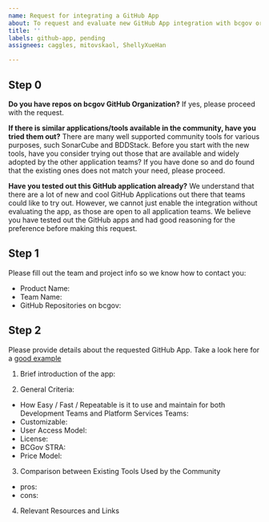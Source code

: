 ```yaml
---
name: Request for integrating a GitHub App
about: To request and evaluate new GitHub App integration with bcgov organization.
title: ''
labels: github-app, pending
assignees: caggles, mitovskaol, ShellyXueHan

---
```


## Step 0
**Do you have repos on bcgov GitHub Organization?**
If yes, please proceed with the request.

**If there is similar applications/tools available in the community, have you tried them out?**
There are many well supported community tools for various purposes, such SonarCube and BDDStack. 
Before you start with the new tools, have you consider trying out those that are available and widely adopted by the other application teams? 
If you have done so and do found that the existing ones does not match your need, please proceed.

**Have you tested out this GitHub application already?**
We understand that there are a lot of new and cool GitHub Applications out there that teams could like to try out. 
However, we cannot just enable the integration without evaluating the app, as those are open to all application teams. 
We believe you have tested out the GitHub apps and had good reasoning for the preference before making this request.

## Step 1
Please fill out the team and project info so we know how to contact you:

* Product Name: 
* Team Name: 
* GitHub Repositories on bcgov: 


## Step 2
Please provide details about the requested GitHub App. Take a look here for a [good example](https://github.com/BCDevOps/platform-services/issues/120/)

1. Brief introduction of the app:

2. General Criteria:
  - How Easy / Fast / Repeatable is it to use and maintain for both Development Teams and Platform Services Teams:
  - Customizable:
  - User Access Model:
  - License:
  - BCGov STRA:
  - Price Model:

3. Comparison between Existing Tools Used by the Community
  - pros:
  - cons:

4. Relevant Resources and Links
